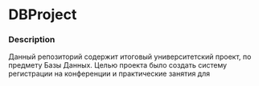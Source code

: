 # DBProject
### Description
Данный репозиторий содержит итоговый университетский проект, по предмету Базы Данных.
Целью проекта было создать систему регистрации на конференции и практические занятия для 
